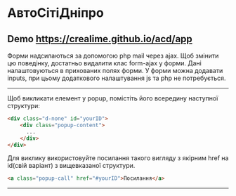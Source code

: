 # АвтоСітіДніпро
## Demo https://crealime.github.io/acd/app

Форми надсилаються за допомогою php mail через ajax. Щоб змінити цю поведінку, достатньо видалити клас form-ajax у форми. Дані налаштовуються в прихованих полях форми. У форми можна додавати inputs, при цьому додаткового налаштування js та php не потребується.

---

Щоб викликати елемент у popup, помістіть його всередину наступної структури:
```html
<div class="d-none" id="yourID">
    <div class="popup-content">
      ...
    </div>
</div>
```
Для виклику використовуйте посилання такого вигляду з якірним href на id(свій варіант) з вищевказаної структури.
```html
<a class="popup-call" href="#yourID">Посилання</a>
```

---